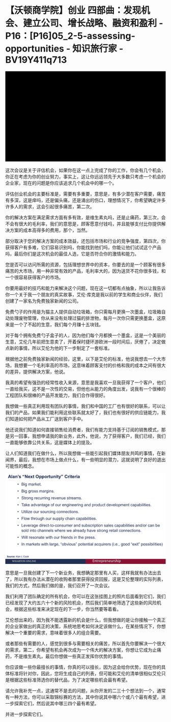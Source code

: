 # 【沃顿商学院】创业 四部曲：发现机会、建立公司、增长战略、融资和盈利 - P16：[P16]05_2-5-assessing-opportunities - 知识旅行家 - BV19Y411q713

![](img/6956819f3fa3eeb5064fb8230b8b2de5_0.png)

这次会议是关于评估机会，如果你在这一点上完成了你的工作，你会有几个机会，你正在考虑为你的创业努力，事实上，这让你远远领先于大多数只考虑一个机会的企业家，现在的问题是你应该追求几个机会中的哪一个。

评估创业机会的主要标准是，需要有多重要，意思是，有多少潜在客户需要，痛苦有多深，这是痒吗，还是偏头痛，还是涌出的伤口，理想情况下，你希望确定许多许多人的需求，这会引起很多痛苦，第二次。

你的解决方案在满足需求方面有多有效，是维生素丸吗，还是止痛药，第三次，会不会有很大的毛利率，我们的意思是，顾客愿意付钱吗，并且能够支付比你提供解决方案的成本高得多的费用，那个，当然。

部分取决于您的解决方案的成本效益，还包括市场和行业的竞争强度，第四次，你获得客户有多难，它们容易识别吗，你能找到他们吗，你能让他们试试这个产品吗，最后你们是这次机会的最佳人选，它是否符合你的激情和能力。

您是否可以访问所需的资源，包括理想世界中的资本，你要去的是一个顾客有很多痛苦的大市场，用一种非常有效的产品，毛利率大的，因为送货不花你很多钱，和一个很容易获得客户的市场。

你要用最好的技巧和能力来解决这个问题，现在这一切都有点抽象，所以让我告诉你一个关于我一个朋友的真实故事，艾伦·库克是我以前的学生和商业伙伴，我们创建了一家名为免费独家新闻的公司。

免费勺子的作用是为猫主人提供自动垃圾箱，你只需每月更换一次墨盒，垃圾箱自动处理废物管理，你从来没有处理过猫的排泄物，每月一次你只需更换墨盒，这原来是一个了不起的生意，我们每个月赚十五块钱。

对于每个拥有免费勺子盒子的人，因为他们每个月都换一个墨盒，这是一个美丽的生意，艾伦几年前把生意卖了，开着保时捷环游欧洲一段时间后，厌倦了，决定做点新的事情，所以艾伦为他的下一步制定了一套标准。

根据他之前免费独家新闻的经验，这里，以下是艾伦的标准，他说我想去一个大市场，我想要一个毛利率高的市场，这意味着顾客支付的价格和我的成本之间有很大的差异，提供解决方案，他说。

我真的希望有强劲的经常性收入来源，意思是我喜欢一旦我获得了一个客户，他们一直给我买，这不是一次性的交易，但他也从能力的角度出发，说我有一个很棒的工程团队和很棒的产品开发能力，我们合作得很好。

我想做一些真正利用现有团队的事情，我们和中国的工厂也有很好的联系，可以让我们的产品，如果我们能利用这些联系就太好了，我们也有很好的供应链能力，我们知道如何把产品从工厂送到客户手中。

他还说我们知道如何直接销售给消费者，我们有能力支持基于订阅的销售模式，那是另一回事，我想申请我的新业务，此外，他说，为了获得客户，我们已经，我们一直能够依靠公共关系，这是媒体上的提及。

让人们知道我们在做什么，所以我想做一些能引起我们媒体朋友共鸣的事情，在新闻界，最后，我想在市场上做点什么，有一些明显的潜力，这就说明了良好的退出可能性的概念。



![](img/6956819f3fa3eeb5064fb8230b8b2de5_2.png)

意思是一旦我创建了下一个新业务，我想确定那里有人买，这样我就有办法出去了，所以我有办法从潜在的收购者那里获得投资回报，这是艾伦整理的实际列表，我们的方式，然后我们做的是，我们召开了一次会议。

我们利用了团队确定的所有机会，你可以在这张挂图上的照片后面看到它们，我们已经发现了大约五六十个新的风险机会，然后我们简单地筛选了这些新的风险机会，根据这些标准来决定现在的下一步，你当然要等着看。

艾伦想出来的，因为我不能透露新的机会是什么，但我想做的是让你接触一个真正的企业家做出的真正的决策，系统地思考如何决定该做什么，在某些情况下，你想解决一个重要的需求，意味着很多人的组合需要。

或者那些有需要的人，感觉到很多与需要相关的痛苦，所以首先你要解决一个很大的需求，第二，你希望有机会再次成为一个伟大的解决方案，你想让它成为止痛药，不是维生素丸，最后你想做一些真正发挥你优势的事情。

你应该做一些你最擅长的事情，你真的可以擅长，因为这会给你优势，现在你的具体标准将针对你，因此，您将生成自己的列表，但可能和艾伦的清单很相似艾伦只是根据这些标准筛选你的替代品，为了决定哪些机会最有希望。

请允许我补充一点，这通常不是去的问题，从你开发的二三十个想法到一个，通常有一种方法，你可以采取锦标赛的方法，其中你说其中哪六个或八个最有希望，进一步探索它们，然后说其中哪三四个最有希望。

并进一步探索它们。